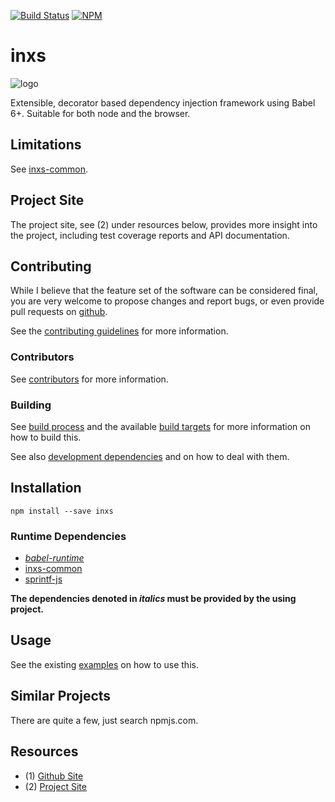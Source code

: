 [![Build Status](https://travis-ci.org/coldrye-es/inxs.svg?branch=master)](https://travis-ci.org/coldrye-es/inxs)
[![NPM](https://nodei.co/npm/inxs.png?mini=true)](https://nodei.co/npm/inxs/)

# inxs

![logo](https://raw.githubusercontent.com/coldrye-es/inxs-artwork/master/dist/logo.png)

Extensible, decorator based dependency injection framework using Babel 6+. Suitable for
both node and the browser.


## Limitations

See [inxs-common](https://github.com/coldrye-es/inxs-common#limitations).


## Project Site

The project site, see (2) under resources below, provides more insight into the project,
including test coverage reports and API documentation.


## Contributing

While I believe that the feature set of the software can be considered final,
you are very welcome to propose changes and report bugs, or even provide pull
requests on [github](https://github.com/coldrye-es/inxs).

See the [contributing guidelines](https://github.com/coldrye-es/inxs/blob/master/CONTRIBUTING.md) for more information.


### Contributors

See [contributors](https://github.com/coldrye-es/inxs/graphs/contributors) for more information.


### Building

See [build process](https://github.com/coldrye-es/esmake#build-process) and the available [build targets](https://github.com/coldrye-es/esmake#makefilesoftwarein)
for more information on how to build this.

See also [development dependencies](https://github.com/coldrye-es/esmake#development-dependencies) and on how to deal with them.


## Installation

``npm install --save inxs``


### Runtime Dependencies

 - _[babel-runtime](https://github.com/babel/babel)_
 - [inxs-common](https://github.com/coldrye-es/inxs-common)
 - [sprintf-js](https://github.com/alexei/sprintf.js)

**The dependencies denoted in _italics_ must be provided by the using project.**


## Usage

See the existing [examples](https://github.com/coldrye-es/inxs/tree/master/examples/) on how to use this.


## Similar Projects

There are quite a few, just search npmjs.com.


## Resources

 - (1) [Github Site](https://github.com/coldrye-es/inxs)
 - (2) [Project Site](http://inxs.es.coldrye.eu)

